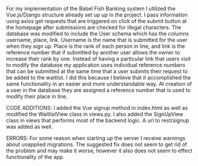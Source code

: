 


For my implementation of the Babel Fish Banking system I utilized the Vue.js/Django structure already set up
up in the project. I pass information using axios get requests that are triggered on click of the submit button
at the homepage after submissions are checked for illegal characters. The database was modified to include the 
User schema which has the columns username, place, link. Username is the name that is submitted for the user 
when they sign up. Place is the rank of each person in line, and link is the reference number that if submitted
by another user allows the owner to increase their rank by one. Instead of having a particular link that users
visit to modify the database my application uses individual reference numbers that can be submitted at the same
time that a user submits their request to be added to the waitlist. I did this because I believe that it 
accomplished the same functionality in an easier and more understandable way. At creation of a user in the
database they are assigned a reference number that is used to modify their place in line.

CODE ADDITIONS:
I added the Vue signup method in index.html as well as modified the WaitlistView class in views.py. I also
added the SignUpView class in views that performs most of the backend logic. A url to rest/signup was added 
as well.

ERRORS:
    For some reason when starting up the server I receive warnings about unapplied migrations. The suggested fix
    does not seem to get rid of the problem and may make it worse, however it also does not seem to effect 
    functionality of the app.